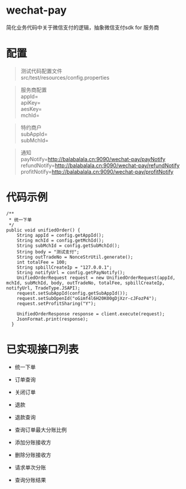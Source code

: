 # wechat-pay

简化业务代码中关于微信支付的逻辑，抽象微信支付sdk for 服务商

# 配置  

>测试代码配置文件  
src/test/resources/config.properties

>服务商配置  
appId=  
apiKey=  
aesKey=  
mchId=  

>特约商户  
subAppId=  
subMchId=  

>通知  
payNotify=http://balabalala.cn:9090/wechat-pay/payNotify  
refundNotify=http://balabalala.cn:9090/wechat-pay/refundNotify  
profitNotify=http://balabalala.cn:9090/wechat-pay/profitNotify  


# 代码示例
```
/**
 * 统一下单
 */
public void unifiedOrder() {
    String appId = config.getAppId();
    String mchId = config.getMchId();
    String subMchId = config.getSubMchId();
    String body = "测试支付";
    String outTradeNo = NonceStrUtil.generate();
    int totalFee = 100;
    String spbillCreateIp = "127.0.0.1";
    String notifyUrl = config.getPayNotify();
    UnifiedOrderRequest request = new UnifiedOrderRequest(appId, mchId, subMchId, body, outTradeNo, totalFee, spbillCreateIp, notifyUrl, TradeType.JSAPI);
    request.setSubAppId(config.getSubAppId());
    request.setSubOpenId("oGimf4l6H20K00gDjXzr-cJFozP4");
    request.setProfitSharing("Y");

    UnifiedOrderResponse response = client.execute(request);
    JsonFormat.print(response);
  }
```
# 已实现接口列表

* 统一下单
* 订单查询
* 关闭订单
* 退款
* 退款查询  


* 查询订单最大分账比例
* 添加分账接收方
* 删除分账接收方
* 请求单次分账
* 查询分账结果

